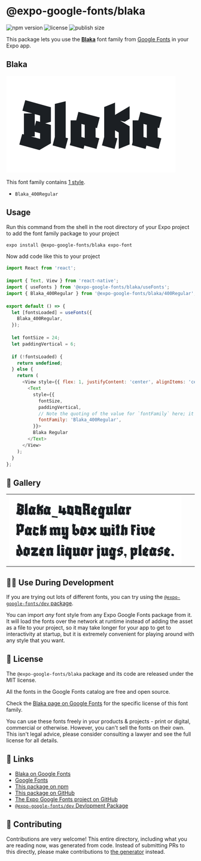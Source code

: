 # @expo-google-fonts/blaka

![npm version](https://flat.badgen.net/npm/v/@expo-google-fonts/blaka)
![license](https://flat.badgen.net/github/license/expo/google-fonts)
![publish size](https://flat.badgen.net/packagephobia/install/@expo-google-fonts/blaka)

This package lets you use the [**Blaka**](https://fonts.google.com/specimen/Blaka) font family from [Google Fonts](https://fonts.google.com/) in your Expo app.

## Blaka

![Blaka](./font-family.png)

This font family contains [1 style](#-gallery).

- `Blaka_400Regular`

## Usage

Run this command from the shell in the root directory of your Expo project to add the font family package to your project
```sh
expo install @expo-google-fonts/blaka expo-font
```

Now add code like this to your project
```js
import React from 'react';

import { Text, View } from 'react-native';
import { useFonts } from '@expo-google-fonts/blaka/useFonts';
import { Blaka_400Regular } from '@expo-google-fonts/blaka/400Regular';

export default () => {
  let [fontsLoaded] = useFonts({
    Blaka_400Regular,
  });

  let fontSize = 24;
  let paddingVertical = 6;

  if (!fontsLoaded) {
    return undefined;
  } else {
    return (
      <View style={{ flex: 1, justifyContent: 'center', alignItems: 'center' }}>
        <Text
          style={{
            fontSize,
            paddingVertical,
            // Note the quoting of the value for `fontFamily` here; it expects a string!
            fontFamily: 'Blaka_400Regular',
          }}>
          Blaka Regular
        </Text>
      </View>
    );
  }
};

```

## 🔡 Gallery


||||
|-|-|-|
|![Blaka_400Regular](.//400Regular/Blaka_400Regular.ttf.png)||||


## 👩‍💻 Use During Development

If you are trying out lots of different fonts, you can try using the [`@expo-google-fonts/dev` package](https://github.com/expo/google-fonts/tree/master/font-packages/dev#readme).

You can import *any* font style from any Expo Google Fonts package from it. It will load the fonts
over the network at runtime instead of adding the asset as a file to your project, so it may take longer
for your app to get to interactivity at startup, but it is extremely convenient
for playing around with any style that you want.

## 📖 License

The `@expo-google-fonts/blaka` package and its code are released under the MIT license.

All the fonts in the Google Fonts catalog are free and open source.

Check the [Blaka page on Google Fonts](https://fonts.google.com/specimen/Blaka) for the specific license of this font family.

You can use these fonts freely in your products & projects - print or digital, commercial or otherwise. However, you can't sell the fonts on their own. This isn't legal advice, please consider consulting a lawyer and see the full license for all details.

## 🔗 Links

- [Blaka on Google Fonts](https://fonts.google.com/specimen/Blaka)
- [Google Fonts](https://fonts.google.com/)
- [This package on npm](https://www.npmjs.com/package/@expo-google-fonts/blaka)
- [This package on GitHub](https://github.com/expo/google-fonts/tree/master/font-packages/blaka)
- [The Expo Google Fonts project on GitHub](https://github.com/expo/google-fonts)
- [`@expo-google-fonts/dev` Devlopment Package](https://github.com/expo/google-fonts/tree/master/font-packages/dev)

## 🤝 Contributing

Contributions are very welcome! This entire directory, including what you are reading now, was generated from code. Instead of submitting PRs to this directly, please make contributions to [the generator](https://github.com/expo/google-fonts/tree/master/packages/generator) instead.
